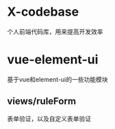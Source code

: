 # X-codebase
个人前端代码库，用来提高开发效率

# vue-element-ui
基于vue和element-ui的一些功能模块

## views/ruleForm
表单验证，以及自定义表单验证